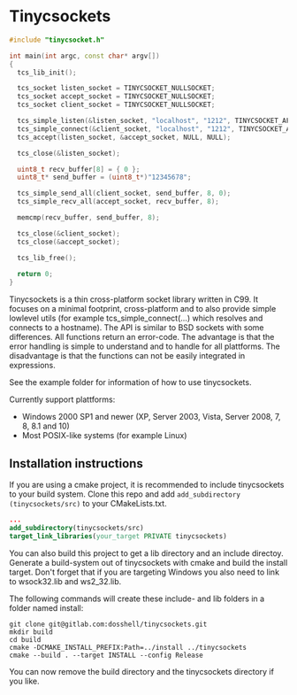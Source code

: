 Tinycsockets
============

```cpp
#include "tinycsocket.h"

int main(int argc, const char* argv[])
{
  tcs_lib_init();

  tcs_socket listen_socket = TINYCSOCKET_NULLSOCKET;
  tcs_socket accept_socket = TINYCSOCKET_NULLSOCKET;
  tcs_socket client_socket = TINYCSOCKET_NULLSOCKET;

  tcs_simple_listen(&listen_socket, "localhost", "1212", TINYCSOCKET_AF_INET);
  tcs_simple_connect(&client_socket, "localhost", "1212", TINYCSOCKET_AF_INET, TINYCSOCKET_SOCK_STREAM);
  tcs_accept(listen_socket, &accept_socket, NULL, NULL);

  tcs_close(&listen_socket);

  uint8_t recv_buffer[8] = { 0 };
  uint8_t* send_buffer = (uint8_t*)"12345678";

  tcs_simple_send_all(client_socket, send_buffer, 8, 0);
  tcs_simple_recv_all(accept_socket, recv_buffer, 8);

  memcmp(recv_buffer, send_buffer, 8);

  tcs_close(&client_socket);
  tcs_close(&accept_socket);

  tcs_lib_free();
  
  return 0;
}
```

Tinycsockets is a thin cross-platform socket library written in C99. It focuses
on a minimal footprint, cross-platform and to also provide simple lowlevel utils
(for example tcs_simple_connect(...) which resolves and connects to a hostname).
The API is similar to BSD sockets with some differences. All functions return an
error-code. The advantage is that the error handling is simple to understand and
to handle for all plattforms. The disadvantage is that the functions can not be
easily integrated in expressions.

See the example folder for information of how to use tinycsockets.

Currently support plattforms:
- Windows 2000 SP1 and newer (XP, Server 2003, Vista, Server 2008, 7, 8, 8.1 and 10)
- Most POSIX-like systems (for example Linux)

Installation instructions
------------

If you are using a cmake project, it is recommended to include tinycsockets to
your build system. Clone this repo and add `add_subdirectory (tinycsockets/src)`
to your CMakeLists.txt.

```cmake
...
add_subdirectory(tinycsockets/src)
target_link_libraries(your_target PRIVATE tinycsockets)
```


You can also build this project to get a lib directory and an include directoy.
Generate a build-system out of tinycsockets with cmake and build the install
target. Don't forget that if you are targeting Windows you also need to link to
wsock32.lib and ws2_32.lib.

The following commands will create these include- and lib folders in a folder named
install:

```
git clone git@gitlab.com:dosshell/tinycsockets.git
mkdir build
cd build
cmake -DCMAKE_INSTALL_PREFIX:Path=../install ../tinycsockets
cmake --build . --target INSTALL --config Release
```
You can now remove the build directory and the tinycsockets directory if you
like.
